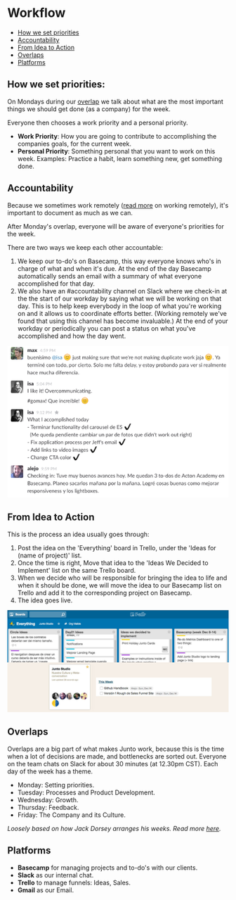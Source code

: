 # Workflow

- [How we set priorities](#how-we-set-priorities)
- [Accountability](#accountability)
- [From Idea to Action](#from-idea-to-action)
- [Overlaps](#overlaps)
- [Platforms](#platforms)

## How we set priorities:
On Mondays during our [overlap](#overlaps) we talk about what are the most important things we should get done (as a company) for the week.

Everyone then chooses a work priority and a personal priority.
- **Work Priority**: How you are going to contribute to accomplishing the companies goals, for the current week.
- **Personal Priority**: Something personal that you want to work on this week. Examples: Practice a habit, learn something new, get something done.

## Accountability
Because we sometimes work remotely ([read more](/content/remote.md) on working remotely), it's important to document as much as we can.

After Monday's overlap, everyone will be aware of everyone's priorities for the week. 

There are two ways we keep each other accountable:

1. We keep our to-do's on Basecamp, this way everyone knows who's in charge of what and when it's due. At the end of the day Basecamp automatically sends an email with a summary of what everyone accomplished for that day. 
2. We also have an #accountability channel on Slack where we check-in at the the start of our workday by saying what we will be working on that day. This is to help keep everybody in the loop of what you're working on and it allows us to coordinate efforts better. (Working remotely we've found that using this channel has become invaluable.) At the end of your workday or periodically you can post a status on what you've accomplished and how the day went.

![accountability](/images/accountability.png)

## From Idea to Action

This is the process an idea usually goes through:

1. Post the idea on the 'Everything' board in Trello, under the 'Ideas for (name of project)' list.
2. Once the time is right, Move that idea to the 'Ideas We Decided to Implement' list on the same Trello board.
3. When we decide who will be responsible for bringing the idea to life and when it should be done, we will move the idea to our Basecamp list on Trello and add it to the corresponding project on Basecamp.
4. The idea goes live.

![workflow](/images/workflow.jpg)

## Overlaps

Overlaps are a big part of what makes Junto work, because this is the time when a lot of decisions are made, and bottlenecks are sorted out. Everyone on the team chats on Slack for about 30 minutes (at 12.30pm CST). Each day of the week has a theme.

- Monday: Setting priorities. 
- Tuesday: Processes and Product Development.
- Wednesday: Growth.
- Thursday: Feedback.
- Friday: The Company and its Culture.

*Loosely based on how Jack Dorsey arranges his weeks. Read more [here](http://thenextweb.com/entrepreneur/2011/11/14/jack-dorsey-does-8-hours-at-twitter-8-hours-at-square-daily/).*

## Platforms
- **Basecamp** for managing projects and to-do's with our clients.
- **Slack** as our internal chat.
- **Trello** to manage funnels: Ideas, Sales.
- **Gmail** as our Email.

